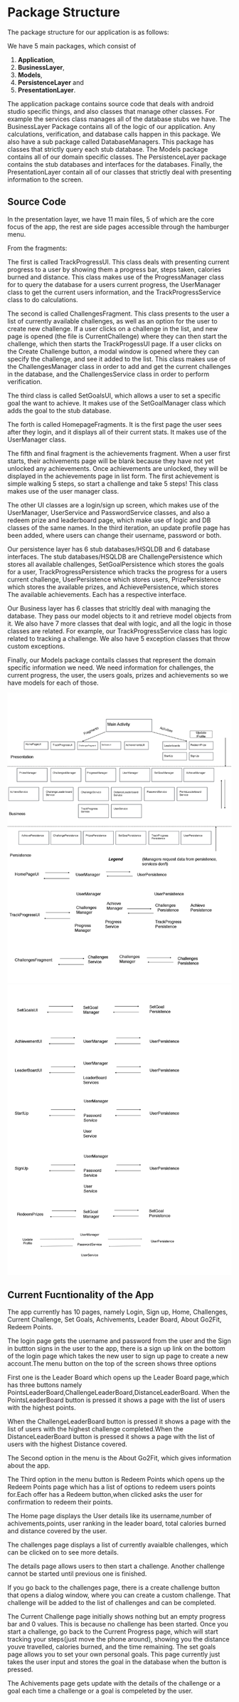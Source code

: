 # Package Structure
The package structure for our application is as follows: 

We have 5 main packages, which consist of 
1. **Application**, 
2. **BusinessLayer**, 
3. **Models**, 
4. **PersistenceLayer** and 
5. **PresentationLayer**. 

The application package contains source code that deals with android studio specific things, and also classes that manage other classes. 
For example the services class manages all of the database stubs we have.
The BusinessLayer Package contains all of the logic of our application. Any calculations, verification, and database calls happen in this package. 
We also have a sub package called DatabaseManagers. This package has classes that strictly query each stub database.
The Models package contains all of our domain specific classes. 
The PersistenceLayer package contains the stub databases and interfaces for the databases. 
Finally, the PresentationLayer contain all of our classes that strictly deal with presenting information to the screen. 


## Source Code 

In the presentation layer, we have 11 main files, 5 of which are the core focus of the app, the rest are side pages accessible through the hamburger menu. 

From the fragments:

The first is called TrackProgressUI. This class deals with presenting current progress 
to a user by showing them a progress bar, steps taken, calories burned and distance. This class makes use of the ProgressManager class for 
to query the database for a users current progress, the UserManager class to get the current users information, and the TrackProgressService class 
to do calculations.

The second is called ChallengesFragment. This class presents to the user a list of currently available challenges, as well as an option for the 
user to create new challenge. If a user clicks on a challenge in the list, and new page is opened (the file is CurrentChallenge) where they can then start the challenge, 
which then starts the TrackProgessUI page. If a user clicks on the Create Challenge button, a modal window is opened where they can specify 
the challenge, and see it added to the list. This class makes use of the ChallengesManager class in order to add and get the current challenges 
in the database, and the ChallengesService class in order to perform verification.

The third class is called SetGoalsUI, which allows a user to set a specific goal the want to achieve. It makes use of the SetGoalManager class which adds the goal to the stub database. 

The forth is called HomepageFragments. It is the first page the user sees after they login, and it displays all of their current stats. It makes
use of the UserManager class.

The fifth and final fragment is the achievements fragment. When a user first starts, their achivements page will be blank because they have not yet unlocked any achievements.
Once achievements are unlocked, they will be displayed in the achievements page in list form. The first achievement is simple walking 5 steps, so start a challenge and take 5 steps!
This class makes use of the user manager class.

The other UI classes are a login/sign up screen, which makes use of the UserManager, UserService and PasswordService classes, and also a redeem prize and leaderboard page, which make use
of logic and DB classes of the same names. In the third iteration, an update profile page has been added, where users can change their username, password or both.


Our persistence layer has 6 stub databases/HSQLDB and 6 database interfaces. The stub databases/HSQLDB are ChallengePersistence which stores all 
available challenges, SetGoalPersistence which stores the goals for a user, TrackProgressPersistence which tracks the progress 
for a users current challenge, UserPersistence which stores users, PrizePersistence which stores the available prizes, and AchievePersistence, which stores 
The available achievements. Each has a respective interface.

Our Business layer has 6 classes that stricltly deal with managing the database. They pass our model objects to it and retrieve model objects from it. We also have 7 more classes that deal
with logic, and all the logic in those classes are related. For example, our TrackProgressService class has logic related to tracking a challenge. We also have 5 exception classes that throw custom exceptions.

Finally, our Models package contails classes that represent the domain specific information we need. We need information for challenges, the current progress, the user, the users goals, prizes and achievements so we have
models for each of those.

![](architecture0.png)
![](architecture1.png)

## Current Fucntionality of the App
The app currently has 10 pages, namely Login, Sign up, Home, Challenges, Current Challenge, Set Goals, Achivements, Leader Board, About Go2Fit, Redeem Points.

The login page gets the username and password from the user and the Sign in buttton signs in the user to the app, there is a sign up link on the bottom of the login page which takes the new user to sign up page to create a new account.The menu button on the top of the screen shows three options 

First one is the Leader Board which opens up the Leader Board page,which has three buttons namely PointsLeaderBoard,ChallengeLeaderBoard,DistanceLeaderBoard. When the PointsLeaderBoard button is pressed it shows a page with the list of users with the highest points.

When the ChallengeLeaderBoard button is pressed it shows a page with the list of users with the highest challenge completed.When the DistanceLeaderBoard button is pressed it shows a page with the list of users with the highest Distance covered.

The Second option in the menu is the About Go2Fit, which gives information about the app.

The Third option in the menu button is Redeem Points which opens up the Redeem Points page which has a list of options to redeem users points for.Each offer has a Redeem button,when clicked asks the user for confirmation to redeem their points.

The Home page displays the User details like its username,number of achivements,points, user ranking in the leader board, total calories burned and distance covered by the user.

The challenges page displays a list of currently avaialble challenges, which can be clicked on to see more details.

The details page allows users to then start a challenge.
Another challenge cannot be started until previous one is finished.

If you go back to the challenges page, there is a create challenge button that opens a dialog window, where you can create a custom challenge. That challenge will be added to the list of challenges and can be completed. 

The Current Challenge page initially shows nothing but an empty progress bar and 0 values. This is because no challenge has been started. Once you start a challenge, go back to the Current Progress page, which will start tracking your steps(just move the phone around), showing you the distance youve travelled, calories burned, 
and the time remaining. The set goals page allows you to set your own personal goals. This page currently just takes the user input and stores the goal in the database when the button is pressed.

The Achivements page gets update with the details of the challenge or a goal each time a challenge or a goal is compeleted by the user.